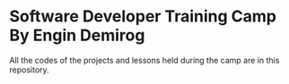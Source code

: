 # Software Developer Training Camp By Engin Demirog
All the codes of the projects and lessons held during the camp are in this repository.
